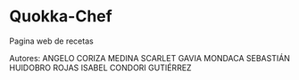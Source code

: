 # Quokka-Chef
Pagina web de recetas 

Autores: 
ANGELO CORIZA MEDINA
SCARLET GAVIA MONDACA
SEBASTIÁN HUIDOBRO ROJAS
ISABEL CONDORI GUTIÉRREZ
